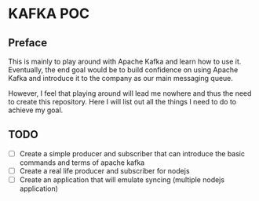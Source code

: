# KAFKA POC

## Preface

This is mainly to play around with Apache Kafka and learn how to use it. Eventually, the end goal would be to build confidence on using Apache Kafka and introduce it to the company as our main messaging queue.

However, I feel that playing around will lead me nowhere and thus the need to create this repository. Here I will list out all the things I need to do to achieve my goal.

## TODO

- [ ] Create a simple producer and subscriber that can introduce the basic commands and terms of apache kafka
- [ ] Create a real life producer and subscriber for nodejs
- [ ] Create an application that will emulate syncing (multiple nodejs application)